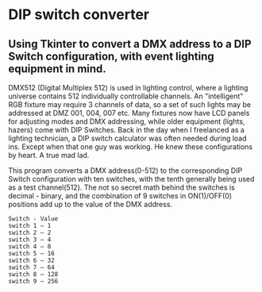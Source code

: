 # DIP switch converter
## Using Tkinter to convert a DMX address to a DIP Switch configuration, with event lighting equipment in mind.

DMX512 (Digital Multiplex 512) is used in lighting control, where a lighting universe contains 512 individually controllable channels. An "intelligent" RGB fixture may require 3 channels of data, so a set of such lights may be addressed at DMZ 001, 004, 007 etc. Many fixtures now have LCD panels for adjusting modes and DMX addressing, while older equipment (lights, hazers) come with DIP Switches. Back in the day when I freelanced as a lighting technician, a DIP switch calculator was often needed during load ins. Except when that one guy was working. He knew these configurations by heart. A true mad lad.

This program converts a DMX address(0-512) to the corresponding DIP Switch configuration with ten switches, with the tenth generally being used as a test channel(512).
The not so secret math behind the switches is decimal - binary, and the combination of 9 switches in ON(1)/OFF(0) positions add up to the value of the DMX address.
```
Switch - Value
switch 1 – 1
switch 2 – 2
switch 3 – 4
switch 4 – 8
switch 5 – 16
switch 6 – 32
switch 7 – 64
switch 8 – 128
switch 9 – 256
```